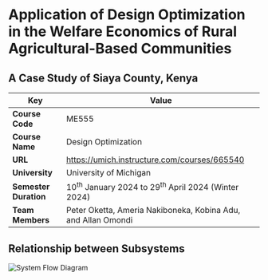 #  Application of Design Optimization in the Welfare Economics of Rural Agricultural-Based Communities
## A Case Study of Siaya County, Kenya

| Key                                                               | Value                                                                                                                                                                              |
|---------------|---------------------------------------------------------|
| **Course Code**                                                       | ME555                                                                                                                                                                            |
| **Course Name**                                                       | Design Optimization                                                                                                                                                           |
| **URL**                                                               | <https://umich.instructure.com/courses/665540>                                                                                                                         |
| **University**                                                               | University of Michigan                                                                                                                         |
| **Semester Duration**                                                 | 10<sup>th</sup> January 2024 to 29<sup>th</sup> April 2024 (Winter 2024)                                                                                                                       |
| **Team Members**                                                          | Peter Oketta, Ameria Nakiboneka, Kobina Adu, and Allan Omondi                                                                                                                                                                       |

## Relationship between Subsystems
![System Flow Diagram](https://github.com/course-files/ME555-Design-Optimization-for-Welfare-Economics/assets/137632706/8606e249-c391-40bc-b9ed-d4544a7ed7ea)

